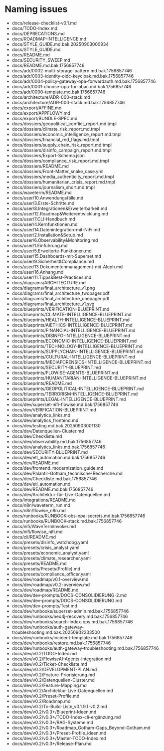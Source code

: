 # Naming issues

- docs/release-checklist-v0.1.md
- docs/TODO-Index.md
- docs/DEPRECATIONS.md
- docs/ROADMAP-INTELLIGENCE.md
- docs/STYLE_GUIDE.md.bak.20250903000934
- docs/STYLE_GUIDE.md
- docs/README.md
- docs/SECURITY_SWEEP.md
- docs/README.md.bak.1756857746
- docs/adr/0002-multi-storage-pattern.md.bak.1756857746
- docs/adr/0003-identity-oidc-keycloak.md.bak.1756857746
- docs/adr/0004-policy-gateway-opa-forwardauth.md.bak.1756857746
- docs/adr/0001-choose-opa-for-abac.md.bak.1756857746
- docs/adr/0000-template.md.bak.1756857746
- docs/architecture/ADR-000-stack.md
- docs/architecture/ADR-000-stack.md.bak.1756857746
- docs/export/AFFINE.md
- docs/export/APPFLOWY.md
- docs/export/BUNDLE-SPEC.md
- docs/dossiers/geopolitical_conflict_report.md.tmpl
- docs/dossiers/climate_risk_report.md.tmpl
- docs/dossiers/economic_intelligence_report.md.tmpl
- docs/dossiers/financial_red_flags.md.tmpl
- docs/dossiers/supply_chain_risk_report.md.tmpl
- docs/dossiers/disinfo_campaign_report.md.tmpl
- docs/dossiers/Export-Schema.json
- docs/dossiers/compliance_risk_report.md.tmpl
- docs/dossiers/README.md
- docs/dossiers/Front-Matter_snake_case.yml
- docs/dossiers/media_authenticity_report.md.tmpl
- docs/dossiers/humanitarian_crisis_report.md.tmpl
- docs/dossiers/journalism_short.md.tmpl
- docs/waveterm/README.md
- docs/user/10.Anwendungsfälle.md
- docs/user/3.Erste-Schritte.md
- docs/user/8.Integrationen&Erweiterbarkeit.md
- docs/user/12.Roadmap&Weiterentwicklung.md
- docs/user/7.CLI-Handbuch.md
- docs/user/4.Kernfunktionen.md
- docs/user/14.Datenintegration-mit-NiFi.md
- docs/user/2.Installation&Setup.md
- docs/user/6.Observability&Monitoring.md
- docs/user/1.Einführung.md
- docs/user/5.Erweiterte-Funktionen.md
- docs/user/15.Dashboards-mit-Superset.md
- docs/user/9.Sicherheit&Compliance.md
- docs/user/13.Dokumentenmanagement-mit-Aleph.md
- docs/user/16.Anhang.md
- docs/user/11.Tipps&Best-Practices.md
- docs/diagrams/ARCHITECTURE.md
- docs/diagrams/final_architecture_v1.png
- docs/diagrams/final_architecture_twopager.pdf
- docs/diagrams/final_architecture_onepager.pdf
- docs/diagrams/final_architecture_v1.svg
- docs/blueprints/VERIFICATION-BLUEPRINT.md
- docs/blueprints/CLIMATE-INTELLIGENCE-BLUEPRINT.md
- docs/blueprints/HEALTH-INTELLIGENCE-BLUEPRINT.md
- docs/blueprints/AIETHICS-INTELLIGENCE-BLUEPRINT.md
- docs/blueprints/FINANCIAL-INTELLIGENCE-BLUEPRINT.md
- docs/blueprints/DISINFO-INTELLIGENCE-BLUEPRINT.md
- docs/blueprints/ECONOMIC-INTELLIGENCE-BLUEPRINT.md
- docs/blueprints/TECHNOLOGY-INTELLIGENCE-BLUEPRINT.md
- docs/blueprints/SUPPLYCHAIN-INTELLIGENCE-BLUEPRINT.md
- docs/blueprints/CULTURAL-INTELLIGENCE-BLUEPRINT.md
- docs/blueprints/MEDIAFORENSICS-INTELLIGENCE-BLUEPRINT.md
- docs/blueprints/SECURITY-BLUEPRINT.md
- docs/blueprints/FLOWISE-AGENTS-BLUEPRINT.md
- docs/blueprints/HUMANITARIAN-INTELLIGENCE-BLUEPRINT.md
- docs/blueprints/README.md
- docs/blueprints/GEOPOLITICAL-INTELLIGENCE-BLUEPRINT.md
- docs/blueprints/TERRORISM-INTELLIGENCE-BLUEPRINT.md
- docs/blueprints/LEGAL-INTELLIGENCE-BLUEPRINT.md
- docs/dev/superset-nifi-flowise.md.bak.1756857746
- docs/dev/VERIFICATION-BLUEPRINT.md
- docs/dev/analytics_links.md
- docs/dev/analytics_frontend.md
- docs/dev/testing.md.bak.20250903001130
- docs/dev/Datenquellen-Cluster.md
- docs/dev/Checkliste.md
- docs/dev/observability.md.bak.1756857746
- docs/dev/analytics_links.md.bak.1756857746
- docs/dev/SECURITY-BLUEPRINT.md
- docs/dev/etl_automation.md.bak.1756857746
- docs/dev/README.md
- docs/dev/frontend_modernization_guide.md
- docs/dev/Palantir-Gotham_technische-Recherche.md
- docs/dev/Checkliste.md.bak.1756857746
- docs/dev/etl_automation.md
- docs/dev/README.md.bak.1756857746
- docs/dev/Architektur-für-Live-Datenquellen.md
- docs/integrations/README.md
- docs/n8n/waveterm_run.md
- docs/n8n/flowise_n8n.md
- docs/runbooks/RUNBOOK-obs-opa-secrets.md.bak.1756857746
- docs/runbooks/RUNBOOK-stack.md.bak.1756857746
- docs/nifi/WaveTermInvoker.md
- docs/nifi/flowise_nifi.md
- docs/cli/README.md
- docs/presets/disinfo_watchdog.yaml
- docs/presets/crisis_analyst.yaml
- docs/presets/economic_analyst.yaml
- docs/presets/climate_researcher.yaml
- docs/presets/README.md
- docs/presets/Presets(Profile).md
- docs/presets/compliance_officer.yaml
- docs/dev/roadmap/v0.1-overview.md
- docs/dev/roadmap/v0.2-overview.md
- docs/dev/roadmap/README.md
- docs/dev/dev-prompts/DOCS-CONSOLIDIERUNG-2.md
- docs/dev/dev-prompts/DOCS-CONSOLIDIERUNG.md
- docs/dev/dev-prompts/Test.md
- docs/dev/runbooks/superset-admin.md.bak.1756857746
- docs/dev/runbooks/neo4j-recovery.md.bak.1756857746
- docs/dev/runbooks/search-index-ops.md.bak.1756857746
- docs/dev/runbooks/auth-gateway-troubleshooting.md.bak.20250902233500
- docs/dev/runbooks/incident-template.md.bak.1756857746
- docs/dev/runbooks/restore.md.bak.1756857746
- docs/dev/runbooks/auth-gateway-troubleshooting.md.bak.1756857746
- docs/dev/v0.2/TODO-Index.md
- docs/dev/v0.2/FlowiseAI-Agents-integration.md
- docs/dev/v0.2/Ticket-Checkliste.md
- docs/dev/v0.2/DEVELOPMENT-PLAN.md
- docs/dev/v0.2/Feature-Priorisierung.md
- docs/dev/v0.2/Datenquellen-Cluster.md
- docs/dev/v0.2/Feature-Mapping.md
- docs/dev/v0.2/Architektur-Live-Datenquellen.md
- docs/dev/v0.2/Preset-Profile.md
- docs/dev/v0.2/Roadmap.md
- docs/dev/v0.2/To-Build-Liste_v0.1.9.1-v0.2.md
- docs/dev/v0.2/v0.3+/Blueprint-Ideen.md
- docs/dev/v0.2/v0.3+/TODO-Index-cli-ergänzung.md
- docs/dev/v0.2/v0.3+/RAG-Systeme.md
- docs/dev/v0.2/v0.3+/Roadmap_Gotham-Gaps_Beyond-Gotham.md
- docs/dev/v0.2/v0.3+/Preset-Profile_ideen.md
- docs/dev/v0.2/v0.3+/Master-TODO-Index.md
- docs/dev/v0.2/v0.3+/Release-Plan.md
